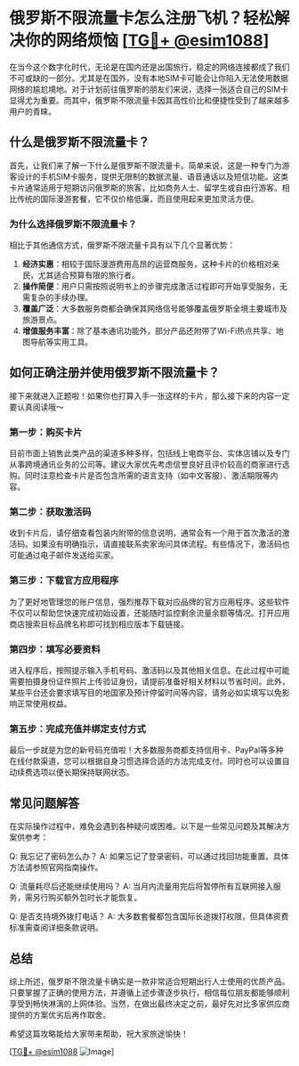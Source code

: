 # 俄罗斯不限流量卡怎么注册飞机？轻松解决你的网络烦恼 [[TG💪+ @esim1088](https://t.me/s/esim1088)]

在当今这个数字化时代，无论是在国内还是出国旅行，稳定的网络连接都成了我们不可或缺的一部分。尤其是在国外，没有本地SIM卡可能会让你陷入无法使用数据网络的尴尬境地。对于计划前往俄罗斯的朋友们来说，选择一张适合自己的SIM卡显得尤为重要。而其中，俄罗斯不限流量卡因其高性价比和便捷性受到了越来越多用户的青睐。

## 什么是俄罗斯不限流量卡？

首先，让我们来了解一下什么是俄罗斯不限流量卡。简单来说，这是一种专门为游客设计的手机SIM卡服务，提供无限制的数据流量、语音通话以及短信功能。这类卡片通常适用于短期访问俄罗斯的旅客，比如商务人士、留学生或自由行游客。相比传统的国际漫游套餐，它不仅价格低廉，而且使用起来更加灵活方便。

### 为什么选择俄罗斯不限流量卡？

相比于其他通信方式，俄罗斯不限流量卡具有以下几个显著优势：

1. **经济实惠**：相较于国际漫游费用高昂的运营商服务，这种卡片的价格相对亲民，尤其适合预算有限的旅行者。
2. **操作简便**：用户只需按照说明书上的步骤完成激活过程即可开始享受服务，无需复杂的手续办理。
3. **覆盖广泛**：大多数服务商都会确保其网络信号能够覆盖俄罗斯全境主要城市及旅游景点。
4. **增值服务丰富**：除了基本通讯功能外，部分产品还附带了Wi-Fi热点共享、地图导航等实用工具。

## 如何正确注册并使用俄罗斯不限流量卡？

接下来就进入正题啦！如果你也打算入手一张这样的卡片，那么接下来的内容一定要认真阅读哦～

### 第一步：购买卡片

目前市面上销售此类产品的渠道多种多样，包括线上电商平台、实体店铺以及专门从事跨境通讯业务的公司等。建议大家优先考虑信誉良好且评价较高的商家进行选购。同时注意检查卡片是否包含所需的语言支持（如中文客服）、激活期限等内容。

### 第二步：获取激活码

收到卡片后，请仔细查看包装内附带的信息说明，通常会有一个用于首次激活的激活码。如果没有明确指示，请直接联系卖家询问具体流程。有些情况下，激活码也可能通过电子邮件发送给买家。

### 第三步：下载官方应用程序

为了更好地管理您的账户信息，强烈推荐下载对应品牌的官方应用程序。这些软件不仅可以帮助您快速完成初始设置，还能随时监控剩余流量余额等情况。打开应用商店搜索目标品牌名称即可找到相应版本下载链接。

### 第四步：填写必要资料

进入程序后，按照提示输入手机号码、激活码以及其他相关信息。在此过程中可能需要拍摄身份证件照片上传验证身份，请提前准备好相关材料以节省时间。此外，某些平台还会要求填写目的地国家及预计停留时间等内容，请务必如实填写以免影响正常使用权益。

### 第五步：完成充值并绑定支付方式

最后一步就是为您的新号码充值啦！大多数服务商都支持信用卡、PayPal等多种在线付款渠道，您可以根据自身习惯选择合适的方法完成支付。同时也可以设置自动续费选项以便长期保持联网状态。

## 常见问题解答

在实际操作过程中，难免会遇到各种疑问或困难。以下是一些常见问题及其解决方案供参考：

Q: 我忘记了密码怎么办？
A: 如果忘记了登录密码，可以通过找回功能重置。具体方法请参照官网指南操作。

Q: 流量耗尽后还能继续使用吗？
A: 当月内流量用完后将暂停所有互联网接入服务，需另行购买额外包时长才能恢复。

Q: 是否支持境外拨打电话？
A: 大多数套餐都包含国际长途拨打权限，但具体资费标准需查阅详细条款说明。

## 总结

综上所述，俄罗斯不限流量卡确实是一款非常适合短期出行人士使用的优质产品。只要掌握了正确的使用方法，并遵循上述步骤逐步执行，相信每位朋友都能够顺利享受到畅快淋漓的上网体验。当然，在做出最终决定之前，最好先对比多家供应商提供的方案优劣后再作取舍。

希望这篇攻略能给大家带来帮助，祝大家旅途愉快！

[[TG💪+ @esim1088](https://t.me/s/esim1088) ![Image](https://i.postimg.cc/4NQfJmqS/Snipaste-2025-05-13-00-14-12.png)]